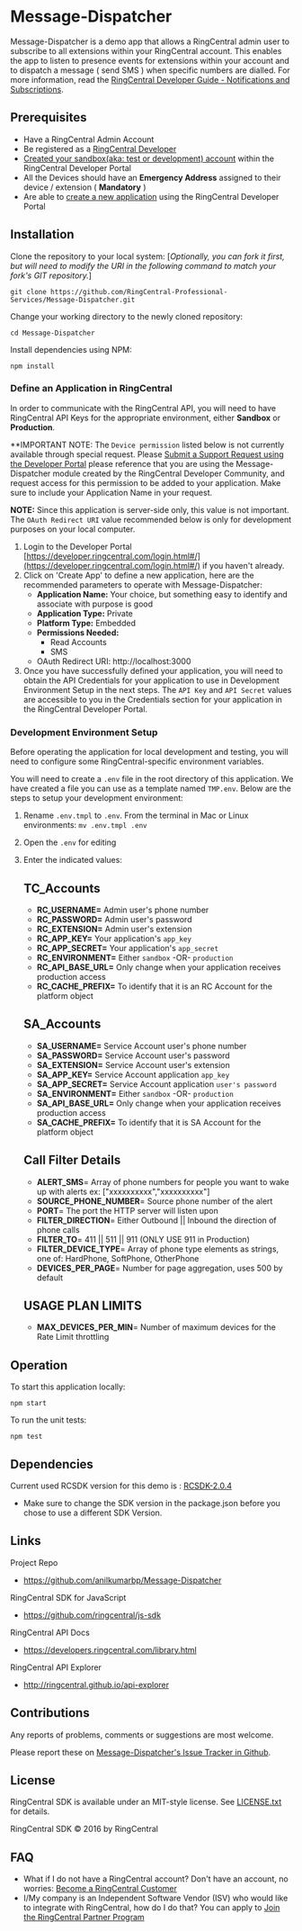 Message-Dispatcher
=======================

Message-Dispatcher is a demo app that allows a RingCentral admin user to subscribe to all extensions within your RingCentral account. This enables the app to listen to presence events for extensions within your account and to dispatch a message ( send SMS ) when specific numbers are dialled. For more information, read the [RingCentral Developer Guide - Notifications and Subscriptions](https://developer.ringcentral.com/api-docs/latest/index.html#!#Notifications.html).

## Prerequisites

* Have a RingCentral Admin Account
* Be registered as a [RingCentral Developer](https://developers.ringcentral.com/)
* [Created your sandbox(aka: test or development) account](https://developer.ringcentral.com/library/tutorials/test-account.html) within the RingCentral Developer Portal
* All the Devices should have an **Emergency Address** assigned to their device / extension ( **Mandatory** )
* Are able to [create a new application](https://developer.ringcentral.com/my-account.html#/applications) using the RingCentral Developer Portal

## Installation

Clone the repository to your local system:
[_Optionally, you can fork it first, but will need to modify the URI in the following command to match your fork's GIT repository._]

```
git clone https://github.com/RingCentral-Professional-Services/Message-Dispatcher.git
```

Change your working directory to the newly cloned repository:
```
cd Message-Dispatcher
```

Install dependencies using NPM:
```
npm install
```

### Define an Application in RingCentral

In order to communicate with the RingCentral API, you will need to have RingCentral API Keys for the appropriate environment, either **Sandbox** or **Production**.

**IMPORTANT NOTE: The `Device permission` listed below is not currently available through special request. Please [Submit a Support Request using the Developer Portal](https://developer.ringcentral.com/support.html) please reference that you are using the Message-Dispatcher module created by the RingCentral Developer Community, and request access for this permission to be added to your application. Make sure to include your Application Name in your request.

**NOTE:** Since this application is server-side only, this value is not important. The `OAuth Redirect URI` value recommended below is only for development purposes on your local computer. 

1. Login to the Developer Portal [https://developer.ringcentral.com/login.html#/](https://developer.ringcentral.com/login.html#/) if you haven't already.
2. Click on 'Create App' to define a new application, here are the recommended parameters to operate with Message-Dispatcher:
    * **Application Name:** Your choice, but something easy to identify and associate with purpose is good
    * **Application Type:** Private
    * **Platform Type:** Embedded
    * **Permissions Needed:**
        * Read Accounts
        * SMS
    * OAuth Redirect URI: http://localhost:3000
3. Once you have successfully defined your application, you will need to obtain the API Credentials for your application to use in Development Environment Setup in the next steps. The `API Key` and `API Secret` values are accessible to you in the Credentials section for your application in the RingCentral Developer Portal.


### Development Environment Setup

Before operating the application for local development and testing, you will need to configure some RingCentral-specific environment variables.

You will need to create a `.env` file in the root directory of this application. We have created a file you can use as a template named `TMP.env`. Below are the steps to setup your development environment:

1. Rename `.env.tmpl` to `.env`. From the terminal in Mac or Linux environments: `mv .env.tmpl .env`
2. Open the `.env` for editing
3. Enter the indicated values:

    ## TC_Accounts
    * **RC_USERNAME=** Admin user's phone number
    * **RC_PASSWORD=** Admin user's password 
    * **RC_EXTENSION=** Admin user's extension
    * **RC_APP_KEY=** Your application's `app_key`
    * **RC_APP_SECRET=** Your application's `app_secret`
    * **RC_ENVIRONMENT=** Either `sandbox` -OR- `production`
    * **RC_API_BASE_URL=** Only change when your application receives production access
    * **RC_CACHE_PREFIX=** To identify that it is an RC Account for the platform object

    ## SA_Accounts
    * **SA_USERNAME=** Service Account user's phone number
    * **SA_PASSWORD=** Service Account user's password
    * **SA_EXTENSION=** Service Account user's extension
    * **SA_APP_KEY=** Service Account application `app_key`
    * **SA_APP_SECRET=** Service Account application `user's password`
    * **SA_ENVIRONMENT=** Either `sandbox` -OR- `production`
    * **SA_API_BASE_URL=** Only change when your application receives production access
    * **SA_CACHE_PREFIX=** To identify that it is SA Account for the platform object

    ## Call Filter Details
    * **ALERT_SMS**= Array of phone numbers for people you want to wake up with alerts  ex: ["xxxxxxxxxx","xxxxxxxxxx"]
    * **SOURCE_PHONE_NUMBER**= Source phone number of the alert
    * **PORT**= The port the HTTP server will listen upon
    * **FILTER_DIRECTION**= Either Outbound || Inbound the direction of phone calls
    * **FILTER_TO**= 411 || 511 || 911 (ONLY USE 911 in Production)
    * **FILTER_DEVICE_TYPE**= Array of phone type elements as strings, one of: HardPhone, SoftPhone, OtherPhone
    * **DEVICES_PER_PAGE**= Number for page aggregation, uses 500 by default

    ## USAGE PLAN LIMITS
    * **MAX_DEVICES_PER_MIN**= Number of maximum devices for the Rate Limit throttling


## Operation

To start this application locally:
```
npm start
```

To run the unit tests:
```
npm test
```

## Dependencies

Current used RCSDK version for this demo is :
[RCSDK-2.0.4](https://github.com/ringcentral/ringcentral-js/tree/2.0.4)
* Make sure to change the SDK version in the package.json before you chose to use a different SDK Version.


## Links

Project Repo

* https://github.com/anilkumarbp/Message-Dispatcher

RingCentral SDK for JavaScript

* https://github.com/ringcentral/js-sdk

RingCentral API Docs

* https://developers.ringcentral.com/library.html

RingCentral API Explorer

* http://ringcentral.github.io/api-explorer

## Contributions

Any reports of problems, comments or suggestions are most welcome.

Please report these on [Message-Dispatcher's Issue Tracker in Github](https://github.com/anilkumarbp/Message-Dispatcher/issues).

## License

RingCentral SDK is available under an MIT-style license. See [LICENSE.txt](LICENSE.txt) for details.

RingCentral SDK &copy; 2016 by RingCentral

## FAQ

* What if I do not have a RingCentral account? Don't have an account, no worries: [Become a RingCentral Customer](https://www.ringcentral.com/office/plansandpricing.html)
* I/My company is an Independent Software Vendor (ISV) who would like to integrate with RingCentral, how do I do that? You can apply to [Join the RingCentral Partner Program](http://www.ringcentral.com/partner/isvreseller.html)
